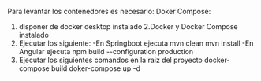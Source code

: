 Para levantar los contenedores es necesario:
Doker Compose:
1. disponer de docker desktop instalado
2.Docker y Docker Compose instalado
3. Ejecutar los siguiente:
    -En Springboot
        ejecuta mvn clean
                mvn install
    -En Angular 
        ejecuta npm build --configuration production
4. Ejecutar los siguientes comandos en la raiz del proyecto
        docker-compose build
        doker-compose up -d

